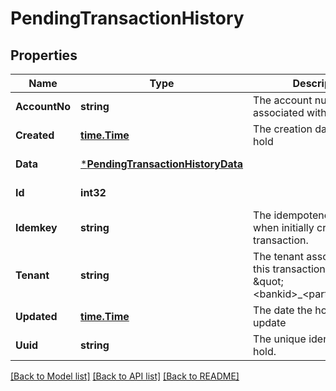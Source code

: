 # PendingTransactionHistory

## Properties
Name | Type | Description | Notes
------------ | ------------- | ------------- | -------------
**AccountNo** | **string** | The account number associated with the hold | [default to null]
**Created** | [**time.Time**](time.Time.md) | The creation date of the hold | [default to null]
**Data** | [***PendingTransactionHistoryData**](pending_transaction_history_data.md) |  | [default to null]
**Id** | **int32** |  | [default to null]
**Idemkey** | **string** | The idempotency key used when initially creating this transaction. | [default to null]
**Tenant** | **string** | The tenant associated with this transaction, in the form \&quot;&lt;bankid&gt;_&lt;partnerid&gt;\&quot; | [default to null]
**Updated** | [**time.Time**](time.Time.md) | The date the hold was last update | [default to null]
**Uuid** | **string** | The unique identifier of the hold. | [default to null]

[[Back to Model list]](../README.md#documentation-for-models) [[Back to API list]](../README.md#documentation-for-api-endpoints) [[Back to README]](../README.md)

